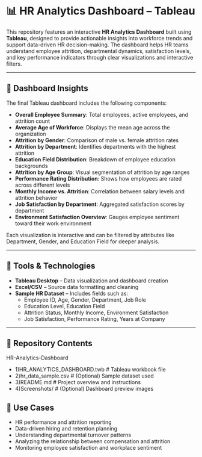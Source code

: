 # 📊 HR Analytics Dashboard – Tableau

This repository features an interactive **HR Analytics Dashboard** built using **Tableau**, designed to provide actionable insights into workforce trends and support data-driven HR decision-making. The dashboard helps HR teams understand employee attrition, departmental dynamics, satisfaction levels, and key performance indicators through clear visualizations and interactive filters.

---

## 📌 Dashboard Insights

The final Tableau dashboard includes the following components:

- **Overall Employee Summary**: Total employees, active employees, and attrition count  
- **Average Age of Workforce**: Displays the mean age across the organization  
- **Attrition by Gender**: Comparison of male vs. female attrition rates  
- **Attrition by Department**: Identifies departments with the highest attrition  
- **Education Field Distribution**: Breakdown of employee education backgrounds  
- **Attrition by Age Group**: Visual segmentation of attrition by age ranges  
- **Performance Rating Distribution**: Shows how employees are rated across different levels  
- **Monthly Income vs. Attrition**: Correlation between salary levels and attrition behavior  
- **Job Satisfaction by Department**: Aggregated satisfaction scores by department  
- **Environment Satisfaction Overview**: Gauges employee sentiment toward their work environment  

Each visualization is interactive and can be filtered by attributes like Department, Gender, and Education Field for deeper analysis.

---

## 🧰 Tools & Technologies

- **Tableau Desktop** – Data visualization and dashboard creation  
- **Excel/CSV** – Source data formatting and cleaning  
- **Sample HR Dataset** – Includes fields such as:  
  - Employee ID, Age, Gender, Department, Job Role  
  - Education Level, Education Field  
  - Attrition Status, Monthly Income, Environment Satisfaction  
  - Job Satisfaction, Performance Rating, Years at Company

---

## 📁 Repository Contents

 HR-Analytics-Dashboard
- 1)HR_ANALYTICS_DASHBOARD.twb # Tableau workbook file
- 2)hr_data_sample.csv # (Optional) Sample dataset used
- 3)README.md # Project overview and instructions
- 4)Screenshots/ # (Optional) Dashboard preview images

## 🎯 Use Cases

- HR performance and attrition reporting  
- Data-driven hiring and retention planning  
- Understanding departmental turnover patterns  
- Analyzing the relationship between compensation and attrition  
- Monitoring employee satisfaction and workplace sentiment  
